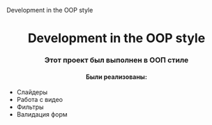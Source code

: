 Development in the OOP style
<h1 align="center">Development in the OOP style</h1>
<h3 align="center">Этот проект был выполнен в ООП стиле</h3>
<h4 align="center">Были реализованы:</h4>
<ul>
               <li>Слайдеры</li>
               <li>Работа с видео</li>
               <li>Фильтры</li>
               <li>Валидация форм</li>
</ul>
